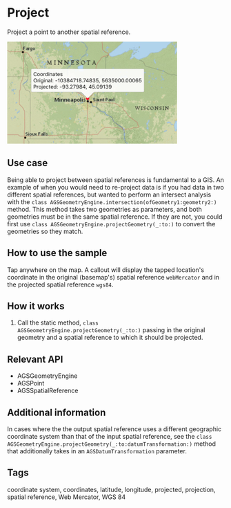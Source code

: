 # Project

Project a point to another spatial reference.

![Image of project](project.png)

## Use case

Being able to project between spatial references is fundamental to a GIS. An example of when you would need to re-project data is if you had data in two different spatial references, but wanted to perform an intersect analysis with the `class AGSGeometryEngine.intersection(ofGeometry1:geometry2:)` method. This method takes two geometries as parameters, and both geometries must be in the same spatial reference. If they are not, you could first use `class AGSGeometryEngine.projectGeometry(_:to:)` to convert the geometries so they match.

## How to use the sample

Tap anywhere on the map. A callout will display the tapped location's coordinate in the original (basemap's) spatial reference `webMercator` and in the projected spatial reference `wgs84`.

## How it works

1. Call the static method, `class AGSGeometryEngine.projectGeometry(_:to:)` passing in the original geometry and a spatial reference to which it should be projected.

## Relevant API

* AGSGeometryEngine
* AGSPoint
* AGSSpatialReference

## Additional information

In cases where the the output spatial reference uses a different geographic coordinate system than that of the input spatial reference, see the `class AGSGeometryEngine.projectGeometry(_:to:datumTransformation:)` method that additionally takes in an `AGSDatumTransformation` parameter.

## Tags

coordinate system, coordinates, latitude, longitude, projected, projection, spatial reference, Web Mercator, WGS 84
